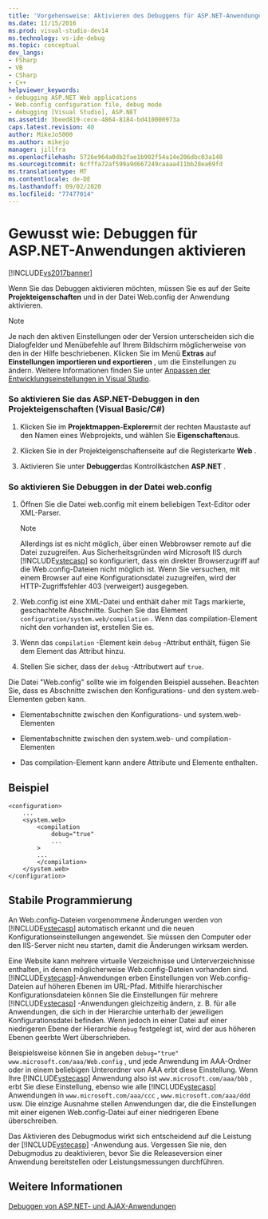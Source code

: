 ```yaml
---
title: 'Vorgehensweise: Aktivieren des Debuggens für ASP.NET-Anwendungen | Microsoft-Dokumentation'
ms.date: 11/15/2016
ms.prod: visual-studio-dev14
ms.technology: vs-ide-debug
ms.topic: conceptual
dev_langs:
- FSharp
- VB
- CSharp
- C++
helpviewer_keywords:
- debugging ASP.NET Web applications
- Web.config configuration file, debug mode
- debugging [Visual Studio], ASP.NET
ms.assetid: 3beed819-cece-4864-8184-bd410000973a
caps.latest.revision: 40
author: MikeJo5000
ms.author: mikejo
manager: jillfra
ms.openlocfilehash: 5726e964a0db2fae1b902f54a14e206dbc03a148
ms.sourcegitcommit: 6cfffa72af599a9d667249caaaa411bb28ea69fd
ms.translationtype: MT
ms.contentlocale: de-DE
ms.lasthandoff: 09/02/2020
ms.locfileid: "77477014"
---
```

# <a name="how-to-enable-debugging-for-aspnet-applications"></a>Gewusst wie: Debuggen für ASP.NET-Anwendungen aktivieren
[!INCLUDE[vs2017banner](../includes/vs2017banner.md)]

Wenn Sie das Debuggen aktivieren möchten, müssen Sie es auf der Seite **Projekteigenschaften** und in der Datei Web.config der Anwendung aktivieren.  
  
> [!NOTE]  
> Je nach den aktiven Einstellungen oder der Version unterscheiden sich die Dialogfelder und Menübefehle auf Ihrem Bildschirm möglicherweise von den in der Hilfe beschriebenen. Klicken Sie im Menü **Extras** auf **Einstellungen importieren und exportieren** , um die Einstellungen zu ändern. Weitere Informationen finden Sie unter [Anpassen der Entwicklungseinstellungen in Visual Studio](/previous-versions/zbhkx167(v=vs.140)).  
  
### <a name="to-enable-aspnet-debugging-in-the-project-properties-visual-basicc"></a>So aktivieren Sie das ASP.NET-Debuggen in den Projekteigenschaften (Visual Basic/C#)  
  
1. Klicken Sie im **Projektmappen-Explorer**mit der rechten Maustaste auf den Namen eines Webprojekts, und wählen Sie **Eigenschaften**aus.  
  
2. Klicken Sie in der Projekteigenschaftenseite auf die Registerkarte **Web** .  
  
3. Aktivieren Sie unter **Debugger**das Kontrollkästchen **ASP.NET** .  
  
### <a name="to-enable-debugging-in-the-webconfig-file"></a>So aktivieren Sie Debuggen in der Datei web.config  
  
1. Öffnen Sie die Datei web.config mit einem beliebigen Text-Editor oder XML-Parser.  
  
    > [!NOTE]  
    > Allerdings ist es nicht möglich, über einen Webbrowser remote auf die Datei zuzugreifen. Aus Sicherheitsgründen wird Microsoft IIS durch [!INCLUDE[vstecasp](../includes/vstecasp-md.md)] so konfiguriert, dass ein direkter Browserzugriff auf die Web.config-Dateien nicht möglich ist. Wenn Sie versuchen, mit einem Browser auf eine Konfigurationsdatei zuzugreifen, wird der HTTP-Zugriffsfehler 403 (verweigert) ausgegeben.  
  
2. Web.config ist eine XML-Datei und enthält daher mit Tags markierte, geschachtelte Abschnitte. Suchen Sie das Element `configuration/system.web/compilation` . Wenn das compilation-Element nicht den vorhanden ist, erstellen Sie es.  
  
3. Wenn das `compilation` -Element kein `debug` -Attribut enthält, fügen Sie dem Element das Attribut hinzu.  
  
4. Stellen Sie sicher, dass der `debug` -Attributwert auf `true`.  
  
Die Datei "Web.config" sollte wie im folgenden Beispiel aussehen. Beachten Sie, dass es Abschnitte zwischen den Konfigurations- und den system.web-Elementen geben kann.  
  
- Elementabschnitte zwischen den Konfigurations- und system.web-Elementen  
  
- Elementabschnitte zwischen den system.web- und compilation-Elementen  
  
- Das compilation-Element kann andere Attribute und Elemente enthalten.  
  
## <a name="example"></a>Beispiel  
  
```  
<configuration>  
    ...  
    <system.web>  
        <compilation  
            debug="true"  
            ...  
        >  
        ...  
        </compilation>  
    </system.web>  
</configuration>  
```  
  
## <a name="robust-programming"></a>Stabile Programmierung  
An Web.config-Dateien vorgenommene Änderungen werden von [!INCLUDE[vstecasp](../includes/vstecasp-md.md)] automatisch erkannt und die neuen Konfigurationseinstellungen angewendet. Sie müssen den Computer oder den IIS-Server nicht neu starten, damit die Änderungen wirksam werden.  
  
Eine Website kann mehrere virtuelle Verzeichnisse und Unterverzeichnisse enthalten, in denen möglicherweise Web.config-Dateien vorhanden sind. [!INCLUDE[vstecasp](../includes/vstecasp-md.md)]-Anwendungen erben Einstellungen von Web.config-Dateien auf höheren Ebenen im URL-Pfad. Mithilfe hierarchischer Konfigurationsdateien können Sie die Einstellungen für mehrere [!INCLUDE[vstecasp](../includes/vstecasp-md.md)] -Anwendungen gleichzeitig ändern, z. B. für alle Anwendungen, die sich in der Hierarchie unterhalb der jeweiligen Konfigurationsdatei befinden. Wenn jedoch in einer Datei auf einer niedrigeren Ebene der Hierarchie `debug` festgelegt ist, wird der aus höheren Ebenen geerbte Wert überschrieben.  
  
Beispielsweise können Sie in angeben `debug="true"` `www.microsoft.com/aaa/Web.config` , und jede Anwendung im AAA-Ordner oder in einem beliebigen Unterordner von AAA erbt diese Einstellung. Wenn Ihre [!INCLUDE[vstecasp](../includes/vstecasp-md.md)] Anwendung also ist `www.microsoft.com/aaa/bbb` , erbt Sie diese Einstellung, ebenso wie alle [!INCLUDE[vstecasp](../includes/vstecasp-md.md)] Anwendungen in `www.microsoft.com/aaa/ccc` , `www.microsoft.com/aaa/ddd` usw. Die einzige Ausnahme stellen Anwendungen dar, die die Einstellungen mit einer eigenen Web.config-Datei auf einer niedrigeren Ebene überschreiben.  
  
Das Aktivieren des Debugmodus wirkt sich entscheidend auf die Leistung der [!INCLUDE[vstecasp](../includes/vstecasp-md.md)] -Anwendung aus. Vergessen Sie nie, den Debugmodus zu deaktivieren, bevor Sie die Releaseversion einer Anwendung bereitstellen oder Leistungsmessungen durchführen.  
  
## <a name="see-also"></a>Weitere Informationen  
[Debuggen von ASP.NET- und AJAX-Anwendungen](../debugger/debugging-aspnet-and-ajax-applications.md)  

